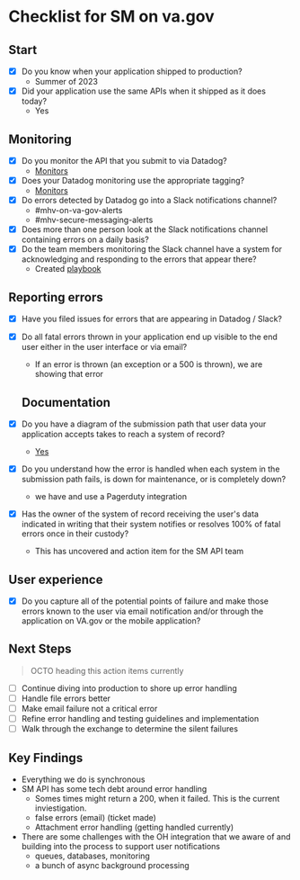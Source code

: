 # Checklist for SM on va.gov

## Start

* [x] Do you know when your application shipped to production?
  * Summer of 2023
* [x] Did your application use the same APIs when it shipped as it does today?
  * Yes
  
## Monitoring

* [x] Do you monitor the API that you submit to via Datadog?
  * [Monitors](https://vagov.ddog-gov.com/monitors/manage?q=MHV%20Secure%20%20status%3Aok&order=asc&sort=status)
* [x] Does your Datadog monitoring use the appropriate tagging?
  * [Monitors](https://vagov.ddog-gov.com/monitors/manage?q=MHV%20Secure%20%20status%3Aok&order=asc&sort=status)
* [x] Do errors detected by Datadog go into a Slack notifications channel?
  * #mhv-on-va-gov-alerts
  * #mhv-secure-messaging-alerts
* [x] Does more than one person look at the Slack notifications channel containing errors on a daily basis?
* [x] Do the team members monitoring the Slack channel have a system for acknowledging and responding to the errors that appear there?
  * Created [playbook](../incident-response/playbook.md)
  
## Reporting errors

* [x] Have you filed issues for errors that are appearing in Datadog / Slack?
* [x] Do all fatal errors thrown in your application end up visible to the end user either in the user interface or via email?
  * If an error is thrown (an exception or a 500 is thrown), we are showing that error
  
  ## Documentation

* [x] Do you have a diagram of the submission path that user data your application accepts takes to reach a system of record?
  * [Yes](https://app.mural.co/t/departmentofveteransaffairs9999/m/departmentofveteransaffairs9999/1726680887750/5d52dc27a66fd60074164175906fd62c34375d51?sender=ucd28b33d31bca59ada3d5719)
* [x] Do you understand how the error is handled when each system in the submission path fails, is down for maintenance, or is completely down?
  * we have and use a Pagerduty integration
* [x] Has the owner of the system of record receiving the user's data indicated in writing that their system notifies or resolves 100% of fatal errors once in their custody?
  * This has uncovered and action item for the SM API team

## User experience

* [x] Do you capture all of the potential points of failure and make those errors known to the user via email notification and/or through the application on VA.gov or the mobile application?
  
## Next Steps

> OCTO heading this action items currently

* [ ] Continue diving into production to shore up error handling
* [ ] Handle file errors better
* [ ] Make email failure not a critical error
* [ ] Refine error handling and testing guidelines and implementation
* [ ] Walk through the exchange to determine the silent failures

## Key Findings

* Everything we do is synchronous
* SM API has some tech debt around error handling
  * Somes times might return a 200, when it failed. This is the current inviestigation.
  * false errors (email) (ticket made)
  * Attachment error handling (getting handled currently)
* There are some challenges with the OH integration that we aware of and building into the process to support user notifications
  * queues, databases, monitoring
  * a bunch of async background processing
